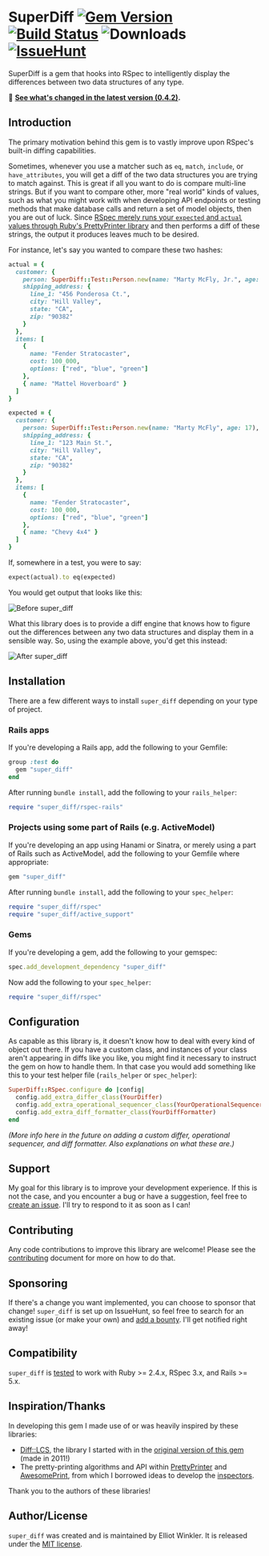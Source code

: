 # SuperDiff [![Gem Version][version-badge]][rubygems] [![Build Status][travis-badge]][travis] ![Downloads][downloads-badge] [![IssueHunt][issuehunt-badge]][issuehunt]

[version-badge]: http://img.shields.io/gem/v/super_diff.svg
[rubygems]: http://rubygems.org/gems/super_diff
[travis-badge]: http://img.shields.io/travis/mcmire/super_diff/master.svg
[downloads-badge]: http://img.shields.io/gem/dtv/super_diff.svg
[hound]: https://houndci.com
[issuehunt-badge]: https://img.shields.io/badge/sponsored_through-IssueHunt-2EC28C
[issuehunt]: https://issuehunt.io/r/mcmire/super_diff

SuperDiff is a gem that hooks into RSpec
to intelligently display the differences between two data structures of any type.

📢 **[See what's changed in the latest version (0.4.2)][changelog].**

[changelog]: CHANGELOG.md

## Introduction

The primary motivation behind this gem
is to vastly improve upon RSpec's built-in diffing capabilities.

Sometimes, whenever you use a matcher such as `eq`, `match`, `include`, or `have_attributes`,
you will get a diff of the two data structures you are trying to match against.
This is great if all you want to do is compare multi-line strings.
But if you want to compare other, more "real world" kinds of values,
such as what you might work with when developing API endpoints
or testing methods that make database calls and return a set of model objects,
then you are out of luck.
Since [RSpec merely runs your `expected` and `actual` values through Ruby's PrettyPrinter library][rspec-differ-fail]
and then performs a diff of these strings,
the output it produces leaves much to be desired.

[rspec-differ-fail]: https://github.com/rspec/rspec-support/blob/c69a231d7369dd165ad7ce4742e1a2e21e3462b5/lib/rspec/support/differ.rb#L178

For instance,
let's say you wanted to compare these two hashes:

``` ruby
actual = {
  customer: {
    person: SuperDiff::Test::Person.new(name: "Marty McFly, Jr.", age: 17),
    shipping_address: {
      line_1: "456 Ponderosa Ct.",
      city: "Hill Valley",
      state: "CA",
      zip: "90382"
    }
  },
  items: [
    {
      name: "Fender Stratocaster",
      cost: 100_000,
      options: ["red", "blue", "green"]
    },
    { name: "Mattel Hoverboard" }
  ]
}

expected = {
  customer: {
    person: SuperDiff::Test::Person.new(name: "Marty McFly", age: 17),
    shipping_address: {
      line_1: "123 Main St.",
      city: "Hill Valley",
      state: "CA",
      zip: "90382"
    }
  },
  items: [
    {
      name: "Fender Stratocaster",
      cost: 100_000,
      options: ["red", "blue", "green"]
    },
    { name: "Chevy 4x4" }
  ]
}
```

If, somewhere in a test, you were to say:

``` ruby
expect(actual).to eq(expected)
```

You would get output that looks like this:

![Before super_diff](docs/before.png)

What this library does
is to provide a diff engine
that knows how to figure out the differences between any two data structures
and display them in a sensible way.
So, using the example above,
you'd get this instead:

![After super_diff](docs/after.png)

## Installation

There are a few different ways to install `super_diff`
depending on your type of project.

### Rails apps

If you're developing a Rails app,
add the following to your Gemfile:

``` ruby
group :test do
  gem "super_diff"
end
```

After running `bundle install`,
add the following to your `rails_helper`:

``` ruby
require "super_diff/rspec-rails"
```

### Projects using some part of Rails (e.g. ActiveModel)

If you're developing an app using Hanami or Sinatra,
or merely using a part of Rails such as ActiveModel,
add the following to your Gemfile where appropriate:

``` ruby
gem "super_diff"
```

After running `bundle install`,
add the following to your `spec_helper`:

``` ruby
require "super_diff/rspec"
require "super_diff/active_support"
```

### Gems

If you're developing a gem,
add the following to your gemspec:

``` ruby
spec.add_development_dependency "super_diff"
```

Now add the following to your `spec_helper`:

``` ruby
require "super_diff/rspec"
```

## Configuration

As capable as this library is,
it doesn't know how to deal with every kind of object out there.
If you have a custom class,
and instances of your class aren't appearing in diffs like you like,
you might find it necessary to instruct the gem on how to handle them.
In that case
you would add something like this to your test helper file
(`rails_helper` or `spec_helper`):

``` ruby
SuperDiff::RSpec.configure do |config|
  config.add_extra_differ_class(YourDiffer)
  config.add_extra_operational_sequencer_class(YourOperationalSequencer)
  config.add_extra_diff_formatter_class(YourDiffFormatter)
end
```

*(More info here in the future on adding a custom differ, operational sequencer, and diff formatter.
Also explanations on what these are.)*

## Support

My goal for this library is to improve your development experience.
If this is not the case,
and you encounter a bug or have a suggestion,
feel free to [create an issue][issues-list].
I'll try to respond to it as soon as I can!

[issues-list]: https://github.com/mcmire/super_diff/issues

## Contributing

Any code contributions to improve this library are welcome!
Please see the [contributing](./CONTRIBUTING.md) document for more on how to do that.

## Sponsoring

If there's a change you want implemented, you can choose to sponsor that change!
`super_diff` is set up on IssueHunt,
so feel free to search for an existing issue (or make your own)
and [add a bounty](https://issuehunt.io/r/mcmire/super_diff/issues).
I'll get notified right away!

## Compatibility

`super_diff` is [tested][travis] to work with
Ruby >= 2.4.x,
RSpec 3.x,
and Rails >= 5.x.

[travis]: http://travis-ci.org/mcmire/super_diff

## Inspiration/Thanks

In developing this gem
I made use of or was heavily inspired by these libraries:

* [Diff::LCS][diff-lcs],
  the library I started with in the [original version of this gem][original-version]
  (made in 2011!)
* The pretty-printing algorithms and API within [PrettyPrinter][pretty-printer] and [AwesomePrint][awesome-print],
  from which I borrowed ideas to develop the [inspectors][inspection-tree].

Thank you to the authors of these libraries!

[original-version]: https://github.com/mcmire/super_diff/tree/old-master
[diff-lcs]: https://github.com/halostatue/diff-lcs
[pretty-printer]: https://github.com/ruby/ruby/tree/master/lib/prettyprint.rb
[awesome-print]: https://github.com/awesome-print/awesome_print
[inspection-tree]: https://github.com/mcmire/super_diff/blob/master/lib/super_diff/object_inspection/inspection_tree.rb

## Author/License

`super_diff` was created and is maintained by Elliot Winkler.
It is released under the [MIT license](LICENSE).
